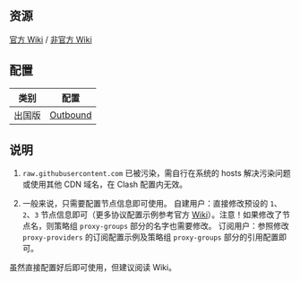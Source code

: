 ## 资源

[官方 Wiki](https://github.com/Dreamacro/clash/wiki) / [非官方 Wiki](https://lancellc.gitbook.io/clash/)

## 配置

| 类别 | 配置 |
| :------------: | :------------: |
| 出国版 | [Outbound](https://raw.githubusercontent.com/DivineEngine/Profiles/master/Clash/Outbound.yaml) |

## 说明

1. `raw.githubusercontent.com` 已被污染，需自行在系统的 hosts 解决污染问题或使用其他 CDN 域名，在 Clash 配置内无效。

2. 一般来说，只需要配置节点信息即可使用。
自建用户：直接修改预设的 `1`、`2`、`3` 节点信息即可（更多协议配置示例参考官方 [Wiki](https://github.com/Dreamacro/clash/wiki/configuration)）。注意！如果修改了节点名，则策略组 `proxy-groups` 部分的名字也需要修改。
订阅用户：参照修改 `proxy-providers` 的订阅配置示例及策略组 `proxy-groups` 部分的引用配置即可。

虽然直接配置好后即可使用，但建议阅读 Wiki。
